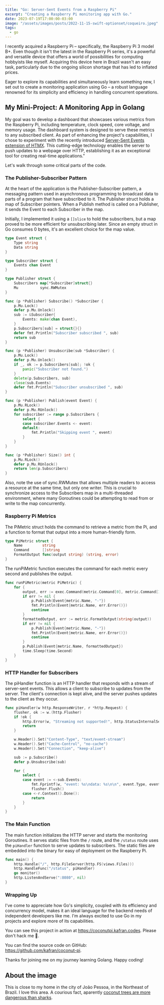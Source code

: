 ```yaml
---
title: "Go: Server-Sent Events from a Raspberry Pi"
excerpt: "Creating a Raspberry Pi monitoring app with Go."
date: 2023-07-19T17:00:00-03:00
image: "/assets/images/posts/2022-11-15-swift-optionset/coqueiro.jpeg"
tags: 
  - go
---
```


I recently acquired a Raspberry Pi – specifically, the Raspberry Pi 3 model B+. Even though it isn't the latest in the Raspberry Pi series, it's a powerful and versatile device that offers a world of possibilities for computing hobbyists like myself. Acquiring this device here in Brazil wasn't an easy task, particularly due to the ongoing silicon shortage that has led to inflated prices.

Eager to explore its capabilities and simultaneously learn something new, I set out to create a monitoring application using Go – a robust language renowned for its simplicity and efficiency in handling concurrent operations. 

## My Mini-Project: A Monitoring App in Golang

My goal was to develop a dashboard that showcases various metrics from the Raspberry Pi, including temperature, clock speed, core voltage, and memory usage. The dashboard system is designed to serve these metrics to any subscribed client. As part of enhancing the project's capabilities, I chose to experiment with the recently introduced [Server-Sent Events extension of HTMX](https://deploy-preview-1650--htmx.netlify.app/extensions/server-sent-events/). This cutting-edge technology enables the server to push updates to a webpage over HTTP, establishing it as an exceptional tool for creating real-time applications."

Let's walk through some critical parts of the code.

### The Publisher-Subscriber Pattern

At the heart of the application is the Publisher-Subscriber pattern, a messaging pattern used in asynchronous programming to broadcast data to parts of a program that have subscribed to it. The Publisher struct holds a map of Subscriber pointers. When a Publish method is called on a Publisher, it sends the Event to each Subscriber in the map.

Initially, I implemented it using a `[]slice` to hold the subscribers, but a map proved to be more efficient for unsubscribing later. Since an empty struct in Go consumes 0 bytes, it's an excellent choice for the map value.

```go
type Event struct {
	Type string
	Data string
}

type Subscriber struct {
	Events chan Event
}

type Publisher struct {
	Subscribers map[*Subscriber]struct{}
	Mu          sync.RWMutex
}

func (p *Publisher) Subscribe() *Subscriber {
	p.Mu.Lock()
	defer p.Mu.Unlock()
	sub := &Subscriber{
		Events: make(chan Event),
	}
	p.Subscribers[sub] = struct{}{}
	defer fmt.Println("Subscriber subscribed ", sub)
	return sub
}

func (p *Publisher) Unsubscribe(sub *Subscriber) {
	p.Mu.Lock()
	defer p.Mu.Unlock()
	if _, ok := p.Subscribers[sub]; !ok {
		panic("Subscriber not found.")
	}
	delete(p.Subscribers, sub)
	close(sub.Events)
	defer fmt.Println("Subscriber unsubscribed ", sub)
}

func (p *Publisher) Publish(event Event) {
	p.Mu.RLock()
	defer p.Mu.RUnlock()
	for subscriber := range p.Subscribers {
		select {
		case subscriber.Events <- event:
		default:
			fmt.Println("Skipping event ", event)
		}
	}
}

func (p *Publisher) Size() int {
	p.Mu.RLock()
	defer p.Mu.RUnlock()
	return len(p.Subscribers)
}
```

Also, note the use of sync.RWMutex that allows multiple readers to access a resource at the same time, but only one writer. This is crucial to synchronize access to the Subscribers map in a multi-threaded environment, where many Goroutines could be attempting to read from or write to the map concurrently.

### Raspberry Pi Metrics

The PiMetric struct holds the command to retrieve a metric from the Pi, and a function to format that output into a more human-friendly form.

```go
type PiMetric struct {
	Name         string
	Command      []string
	FormatOutput func(output string) (string, error)
}
```

The runPiMetric function executes the command for each metric every second and publishes the output.

```go
func runPiMetric(metric PiMetric) {
	for {
		output, err := exec.Command(metric.Command[0], metric.Command[1:]...).Output()
		if err != nil {
			p.Publish(Event{metric.Name, "-"})
			fmt.Println(Event{metric.Name, err.Error()})
			continue
		}
		formattedOutput, err := metric.FormatOutput(string(output))
		if err != nil {
			p.Publish(Event{metric.Name, "-"})
			fmt.Println(Event{metric.Name, err.Error()})
			continue
		}
		p.Publish(Event{metric.Name, formattedOutput})
		time.Sleep(time.Second)
	}
}
```

### HTTP Handler for Subscribers

The piHandler function is an HTTP handler that responds with a stream of server-sent events. This allows a client to subscribe to updates from the server. The client's connection is kept alive, and the server pushes updates to the client as they occur.

```go
func piHandler(w http.ResponseWriter, r *http.Request) {
	flusher, ok := w.(http.Flusher)
	if !ok {
		http.Error(w, "Streaming not supported!", http.StatusInternalServerError)
		return
	}

	w.Header().Set("Content-Type", "text/event-stream")
	w.Header().Set("Cache-Control", "no-cache")
	w.Header().Set("Connection", "keep-alive")

	sub := p.Subscribe()
	defer p.Unsubscribe(sub)

	for {
		select {
		case event := <-sub.Events:
			fmt.Fprintf(w, "event: %s\ndata: %s\n\n", event.Type, event.Data)
			flusher.Flush()
		case <-r.Context().Done():
			return
		}
	}
}
```

### The Main Function

The main function initializes the HTTP server and starts the monitoring Goroutines. It serves static files from the `/` route, and the `/status` route uses the `piHandler` function to serve updates to subscribers. The static files are embedded into the binary for easy of deployment on the Raspberry Pi.

```go
func main() {
	http.Handle("/", http.FileServer(http.FS(views.Files)))
	http.HandleFunc("/status", piHandler)
	go monitor()
	http.ListenAndServe(":8080", nil)
}
```

### Wrapping Up

I've come to appreciate how Go's simplicity, coupled with its efficiency and concurrency model, makes it an ideal language for the backend needs of independent developers like me. I'm always excited to use Go in my projects and explore more of its capabilities.

You can see this project in action at https://coconutpi.kafran.codes. Please don't hack me 🥲.

You can find the source code on GitHub: https://github.com/kafran/coconut-pi.

Thanks for joining me on my journey learning Golang. Happy coding!

## About the image

This is close to my home in the city of João Pessoa, in the Northeast of Brazil. I love this area. A courious fact, aparently [coconut trees are more dangerous than sharks](https://en.wikipedia.org/wiki/Death_by_coconut).

